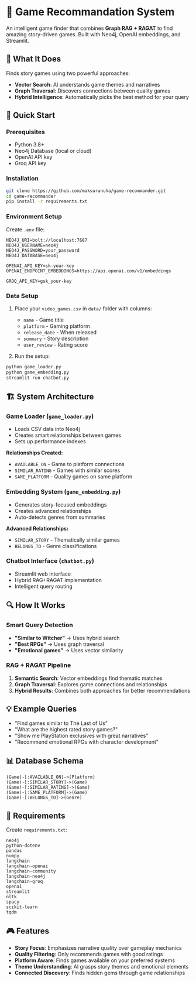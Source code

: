 # 📖 Game Recommandation System

An intelligent game finder that combines **Graph RAG + RAGAT** to find amazing story-driven games. Built with Neo4j, OpenAI embeddings, and Streamlit.

## 🎯 What It Does

Finds story games using two powerful approaches:
- **Vector Search**: AI understands game themes and narratives
- **Graph Traversal**: Discovers connections between quality games
- **Hybrid Intelligence**: Automatically picks the best method for your query

## 🚀 Quick Start

### Prerequisites
- Python 3.8+
- Neo4j Database (local or cloud)
- OpenAI API key
- Groq API key

### Installation

```bash
git clone https://github.com/maksuranuha/game-recommander.git
cd game-recommander
pip install -r requirements.txt
```

### Environment Setup

Create `.env` file:
```
NEO4J_URI=bolt://localhost:7687
NEO4J_USERNAME=neo4j
NEO4J_PASSWORD=your_password
NEO4J_DATABASE=neo4j

OPENAI_API_KEY=sk-your-key
OPENAI_ENDPOINT_EMBEDDINGS=https://api.openai.com/v1/embeddings

GROQ_API_KEY=gsk_your-key
```

### Data Setup

1. Place your `video_games.csv` in `data/` folder with columns:
   - `name` - Game title
   - `platform` - Gaming platform  
   - `release_date` - When released
   - `summary` - Story description
   - `user_review` - Rating score

2. Run the setup:
```bash
python game_loader.py
python game_embedding.py
streamlit run chatbot.py
```

## 🏗️ System Architecture

### Game Loader (`game_loader.py`)
- Loads CSV data into Neo4j
- Creates smart relationships between games
- Sets up performance indexes

**Relationships Created:**
- `AVAILABLE_ON` - Game to platform connections
- `SIMILAR_RATING` - Games with similar scores
- `SAME_PLATFORM` - Quality games on same platform

### Embedding System (`game_embedding.py`)
- Generates story-focused embeddings
- Creates advanced relationships
- Auto-detects genres from summaries

**Advanced Relationships:**
- `SIMILAR_STORY` - Thematically similar games
- `BELONGS_TO` - Genre classifications

### Chatbot Interface (`chatbot.py`)
- Streamlit web interface
- Hybrid RAG+RAGAT implementation
- Intelligent query routing

## 🔍 How It Works

### Smart Query Detection
- **"Similar to Witcher"** → Uses hybrid search
- **"Best RPGs"** → Uses graph traversal  
- **"Emotional games"** → Uses vector similarity

### RAG + RAGAT Pipeline
1. **Semantic Search**: Vector embeddings find thematic matches
2. **Graph Traversal**: Explores game connections and relationships
3. **Hybrid Results**: Combines both approaches for better recommendations

## 💡 Example Queries

- "Find games similar to The Last of Us"
- "What are the highest rated story games?"
- "Show me PlayStation exclusives with great narratives"
- "Recommend emotional RPGs with character development"

## 📊 Database Schema

```
(Game)-[:AVAILABLE_ON]->(Platform)
(Game)-[:SIMILAR_STORY]->(Game)
(Game)-[:SIMILAR_RATING]->(Game)  
(Game)-[:SAME_PLATFORM]->(Game)
(Game)-[:BELONGS_TO]->(Genre)
```

## 📝 Requirements

Create `requirements.txt`:
```
neo4j
python-dotenv
pandas
numpy
langchain
langchain-openai
langchain-community
langchain-neo4j
langchain-groq
openai
streamlit
nltk
spacy
scikit-learn
tqdm
```

## 🎮 Features

- **Story Focus**: Emphasizes narrative quality over gameplay mechanics
- **Quality Filtering**: Only recommends games with good ratings
- **Platform Aware**: Finds games available on your preferred systems  
- **Theme Understanding**: AI grasps story themes and emotional elements
- **Connected Discovery**: Finds hidden gems through game relationships
